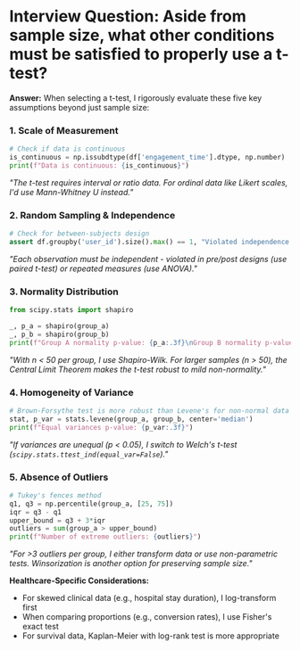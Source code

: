 # Interview Question: Aside from sample size, what other conditions must be satisfied to properly use a t-test?

**Answer:** When selecting a t-test, I rigorously evaluate these five key assumptions beyond just sample size:

### 1. **Scale of Measurement**
```python
# Check if data is continuous
is_continuous = np.issubdtype(df['engagement_time'].dtype, np.number)
print(f"Data is continuous: {is_continuous}")
```
*"The t-test requires interval or ratio data. For ordinal data like Likert scales, I'd use Mann-Whitney U instead."*

### 2. **Random Sampling & Independence**
```python
# Check for between-subjects design
assert df.groupby('user_id').size().max() == 1, "Violated independence - same users in both groups"
```
*"Each observation must be independent - violated in pre/post designs (use paired t-test) or repeated measures (use ANOVA)."*

### 3. **Normality Distribution**
```python
from scipy.stats import shapiro

_, p_a = shapiro(group_a)
_, p_b = shapiro(group_b)
print(f"Group A normality p-value: {p_a:.3f}\nGroup B normality p-value: {p_b:.3f}")
```
*"With n < 50 per group, I use Shapiro-Wilk. For larger samples (n > 50), the Central Limit Theorem makes the t-test robust to mild non-normality."*

### 4. **Homogeneity of Variance**
```python
# Brown-Forsythe test is more robust than Levene's for non-normal data
stat, p_var = stats.levene(group_a, group_b, center='median')
print(f"Equal variances p-value: {p_var:.3f}")
```
*"If variances are unequal (p < 0.05), I switch to Welch's t-test (`scipy.stats.ttest_ind(equal_var=False`)."*

### 5. **Absence of Outliers**
```python
# Tukey's fences method
q1, q3 = np.percentile(group_a, [25, 75])
iqr = q3 - q1
upper_bound = q3 + 3*iqr
outliers = sum(group_a > upper_bound)
print(f"Number of extreme outliers: {outliers}")
```
*"For >3 outliers per group, I either transform data or use non-parametric tests. Winsorization is another option for preserving sample size."*

**Healthcare-Specific Considerations:**
- For skewed clinical data (e.g., hospital stay duration), I log-transform first
- When comparing proportions (e.g., conversion rates), I use Fisher's exact test
- For survival data, Kaplan-Meier with log-rank test is more appropriate

